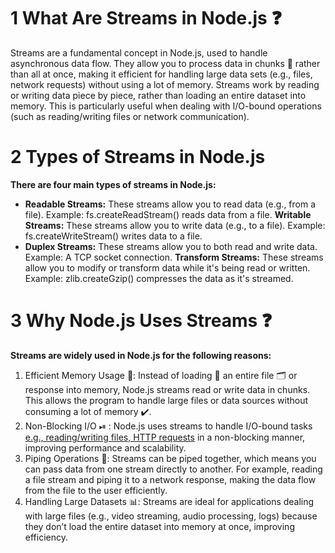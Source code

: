 # 1 What Are Streams in Node.js ❓
Streams are a fundamental concept in Node.js, used to handle asynchronous data flow. They allow you to process 
data in chunks 🧩 rather than all at once, making it efficient for handling large data sets (e.g., files, network 
requests) without using a lot of memory.
Streams work by reading or writing data piece by piece, rather than loading an entire dataset into memory. This is particularly useful when dealing with I/O-bound operations (such as reading/writing files or network communication).
# 2 Types of Streams in Node.js 
**There are four main types of streams in Node.js:**
- **Readable Streams:** These streams allow you to read data (e.g., from a file).
Example: fs.createReadStream() reads data from a file.
**Writable Streams:** These streams allow you to write data (e.g., to a file).
Example: fs.createWriteStream() writes data to a file.
- **Duplex Streams:** These streams allow you to both read and write data.
Example: A TCP socket connection.
**Transform Streams:** These streams allow you to modify or transform data while it's being read or written.
Example: zlib.createGzip() compresses the data as it's streamed.
# 3 Why Node.js Uses Streams ❓
**Streams are widely used in Node.js for the following reasons:**
1. Efficient Memory Usage 🚀:
Instead of loading 💱 an entire file 🗂 or response into memory, Node.js streams read or write data in chunks. This 
   allows the program to handle large files or data sources without consuming a lot of memory ✔.
2. Non-Blocking I/O ⏯ :
Node.js uses streams to handle I/O-bound tasks [e.g., reading/writing files, HTTP requests]() in a non-blocking 
   manner, improving performance and scalability.
3. Piping Operations 🔗:
Streams can be piped together, which means you can pass data from one stream directly to another. For example, reading a file stream and piping it to a network response, making the data flow from the file to the user efficiently.
4. Handling Large Datasets 📊:
Streams are ideal for applications dealing with large files (e.g., video streaming, audio processing, logs) because they don’t load the entire dataset into memory at once, improving efficiency.
